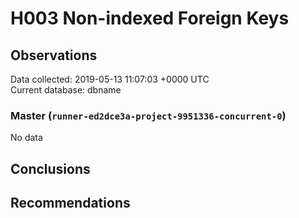 # H003 Non-indexed Foreign Keys #

## Observations ##
Data collected: 2019-05-13 11:07:03 +0000 UTC  
Current database: dbname  

### Master (`runner-ed2dce3a-project-9951336-concurrent-0`) ###


No data


## Conclusions ##


## Recommendations ##

